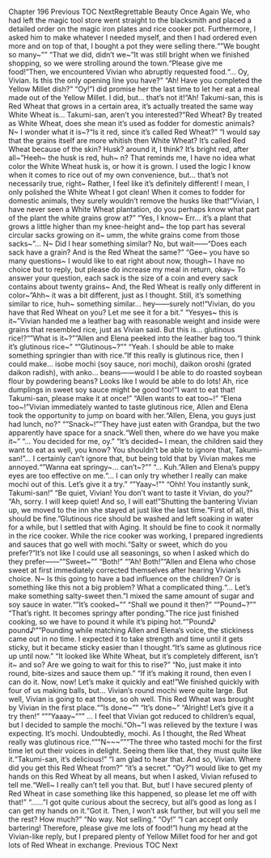Chapter 196 Previous TOC NextRegrettable Beauty Once Again We, who had left the magic tool store went straight to the blacksmith and placed a detailed order on the magic iron plates and rice cooker pot. Furthermore, I asked him to make whatever I needed myself, and then I had ordered even more and on top of that, I bought a pot they were selling there.“”We bought so many~”” “That we did, didn’t we~”It was still bright when we finished shopping, so we were strolling around the town.“Please give me food!”Then, we encountered Vivian who abruptly requested food.“… Oy, Vivian. Is this the only opening line you have?” “Ah! Have you completed the Yellow Millet dish?” “Oy!”I did promise her the last time to let her eat a meal made out of the Yellow Millet. I did, but… that’s not it!“Ah! Takumi-san, this is Red Wheat that grows in a certain area, it’s actually treated the same way White Wheat is… Takumi-san, aren’t you interested?”Red Wheat? By treated as White Wheat, does she mean it’s used as fodder for domestic animals? N~ I wonder what it is~?“Is it red, since it’s called Red Wheat?” “I would say that the grains itself are more whitish then White Wheat? It’s called Red Wheat because of the skin? Husk? around it, I think? It’s bright red, after all~”Heeh~ the husk is red, huh~ n? That reminds me, I have no idea what color the White Wheat husk is, or how it is grown. I used the logic I know when it comes to rice out of my own convenience, but… that’s not necessarily true, right~ Rather, I feel like it’s definitely different! I mean, I only polished the White Wheat I got clean! When it comes to fodder for domestic animals, they surely wouldn’t remove the husks like that!“Vivian, I have never seen a White Wheat plantation, do you perhaps know what part of the plant the white grains grow at?” “Yes, I know~ Err… it’s a plant that grows a little higher than my knee-height and~ the top part has several circular sacks growing on it~ umm, the white grains come from those sacks~”… N~ Did I hear something similar? No, but wait——“Does each sack have a grain? And is the Red Wheat the same?” “Gee~ you have so many questions~ I would like to eat right about now, though~ I have no choice but to reply, but please do increase my meal in return, okay~ To answer your question, each sack is the size of a coin and every sack contains about twenty grains~ And, the Red Wheat is really only different in color~”Ahh~ it was a bit different, just as I thought. Still, it’s something similar to rice, huh~ something similar… hey——surely not!“Vivian, do you have that Red Wheat on you? Let me see it for a bit.” “Yesyes~ this is it~”Vivian handed me a leather bag with reasonable weight and inside were grains that resembled rice, just as Vivian said. But this is… glutinous rice!?“”What is it~?””Allen and Elena peeked into the leather bag too.“I think it’s glutinous rice~” “”Glutinous~?”” “Yeah. I should be able to make something springier than with rice.”If this really is glutinous rice, then I could make… isobe mochi (soy sauce, nori mochi), daikon oroshi (grated daikon radish), with anko… beans——would I be able to do roasted soybean flour by powdering beans? Looks like I would be able to do lots! Ah, rice dumplings in sweet soy sauce might be good too!“I want to eat that! Takumi-san, please make it at once!” “Allen wants to eat too~!” “Elena too~!”Vivian immediately wanted to taste glutinous rice, Allen and Elena took the opportunity to jump on board with her.“Allen, Elena, you guys just had lunch, no?” “”Snack~!””They have just eaten with Grandpa, but the two apparently have space for a snack.“Well then, where do we have you make it~” “… You decided for me, oy.” “It’s decided~ I mean, the children said they want to eat as well, you know? You shouldn’t be able to ignore that, Takumi-san!”… I certainly can’t ignore that, but being told that by Vivian makes me annoyed.“”Wanna eat springy~… can’t~?”” “… Kuh.”Allen and Elena’s puppy eyes are too effective on me.“… I can only try whether I really can make mochi out of this. Let’s give it a try.” “”Yaay~!”” “Ohh! You instantly sunk, Takumi-san!” “Be quiet, Vivian! You don’t want to taste it Vivian, do you?” “Ah, sorry. I will keep quiet! And so, I will eat!”Shutting the bantering Vivian up, we moved to the inn she stayed at just like the last time.“First of all, this should be fine.”Glutinous rice should be washed and left soaking in water for a while, but I settled that with Aging. It should be fine to cook it normally in the rice cooker. While the rice cooker was working, I prepared ingredients and sauces that go well with mochi.“Salty or sweet, which do you prefer?”It’s not like I could use all seasonings, so when I asked which do they prefer——“”Sweet~”” “Both!” “”Ah! Both!””Allen and Elena who chose sweet at first immediately corrected themselves after hearing Vivian’s choice. N~ Is this going to have a bad influence on the children? Or is something like this not a big problem? What a complicated thing.“… Let’s make something salty-sweet then.”I mixed the same amount of sugar and soy sauce in water.“”It’s cooked~”” “Shall we pound it then?” “”Pound~?”” “That’s right. It becomes springy after ponding.”The rice just finished cooking, so we have to pound it while it’s piping hot.“”Pound♪ pound♪””Pounding while matching Allen and Elena’s voice, the stickiness came out in no time. I expected it to take strength and time until it gets sticky, but it became sticky easier than I thought.“It’s same as glutinous rice up until now.” “It looked like White Wheat, but it’s completely different, isn’t it~ and so? Are we going to wait for this to rise?” “No, just make it into round, bite-sizes and sauce them up.” “If it’s making it round, then even I can do it. Now, now! Let’s make it quickly and eat!”We finished quickly with four of us making balls, but… Vivian’s round mochi were quite large. But well, Vivian is going to eat those, so oh well. This Red Wheat was brought by Vivian in the first place.“”Is done~”” “It’s done~” “Alright! Let’s give it a try then!” “””Yaaay~””” … I feel that Vivian got reduced to children’s equal, but I decided to sample the mochi.“Oh~”I was relieved by the texture I was expecting. It’s mochi. Undoubtedly, mochi. As I thought, the Red Wheat really was glutinous rice.“””N~~~”””The three who tasted mochi for the first time let out their voices in delight. Seeing them like that, they must quite like it.“Takumi-san, it’s delicious!” “I am glad to hear that. And so, Vivian. Where did you get this Red Wheat from?” “it’s a secret.” “Oy?”I would like to get my hands on this Red Wheat by all means, but when I asked, Vivian refused to tell me.“Well~ I really can’t tell you that. But, but! I have secured plenty of Red Wheat in case something like this happened, so please let me off with that!” “……”I got quite curious about the secrecy, but all’s good as long as I can get my hands on it.“Got it. Then, I won’t ask further, but will you sell me the rest? How much?” “No way. Not selling.” “Oy!” “I can accept only bartering! Therefore, please give me lots of food!”I hung my head at the Vivian-like reply, but I prepared plenty of Yellow Millet food for her and got lots of Red Wheat in exchange. Previous TOC Next
